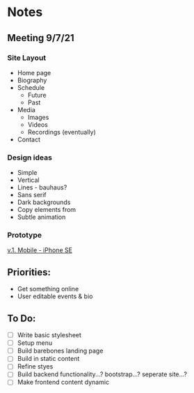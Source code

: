 # Notes

## Meeting 9/7/21

### Site Layout

 - Home page
 - Biography
 - Schedule
   - Future
   - Past
 - Media
   - Images
   - Videos
   - Recordings (eventually) 
 - Contact

### Design ideas

 - Simple
 - Vertical
 - Lines - bauhaus?
 - Sans serif
 - Dark backgrounds
 - Copy elements from 
 - Subtle animation

### Prototype

[v.1. Mobile - iPhone SE](https://www.figma.com/proto/a91hXcAs3tqDYr5ZxjsPlQ/Johann-2021?page-id=0%3A1&node-id=3%3A2&viewport=2391%2C1089%2C0.6511968970298767&scaling=scale-down&show-proto-sidebar=1&starting-point-node-id=3%3A2)

## Priorities:
 - Get something online
 - User editable events & bio

## To Do:
 - [ ] Write basic stylesheet
 - [ ] Setup menu
 - [ ] Build barebones landing page
 - [ ] Build in static content
 - [ ] Refine styes
 - [ ] Build backend functionality...? bootstrap...? seperate site...?
 - [ ] Make frontend content dynamic
